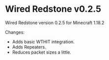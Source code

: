 # Wired Redstone v0.2.5

Wired Redstone version 0.2.5 for Minecraft 1.18.2

Changes:

* Adds basic WTHIT integration.
* Adds Repeaters.
* Reduces packet sizes a little.
